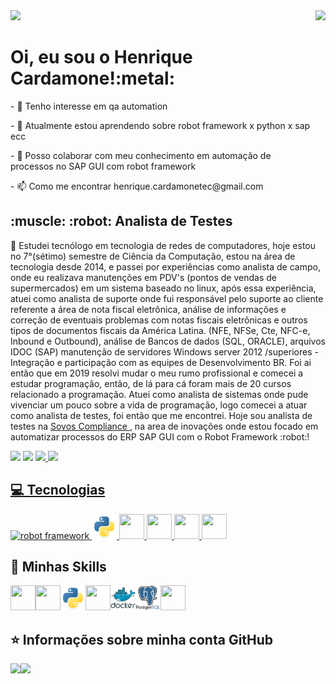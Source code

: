 <img src="https://komarev.com/ghpvc/?username=hcardamone&amp;label=Profile%20views&amp;color=0e75b6&amp;style=flat" style="max-width: 100%;">
<img align="right" height="250" src="https://github.com/hcardamone/imagecontents/blob/main/Why-Use-Automation-Testing-Tools-in-Accelerated-Development-cycles-1-1-1.jpg">

<h1>Oi, eu sou o Henrique Cardamone!:metal:</h1>
- 👀 Tenho interesse em qa automation<p>
- 🌱 Atualmente estou aprendendo sobre robot framework x python x sap ecc<p>
- 🔭 Posso colaborar com meu conhecimento em automação de processos no SAP GUI com robot framework<p>
- 📫 Como me encontrar henrique.cardamonetec@gmail.com

<h2>:muscle: :robot: Analista de Testes</h2>
💬 Estudei tecnólogo em tecnologia de redes de computadores, hoje estou no 7°(sétimo) semestre de Ciência da Computação, estou na área de tecnologia desde 2014, e passei por experiências como analista de campo, onde eu realizava manutenções em PDV's (pontos de vendas de supermercados) em um sistema baseado no linux, após essa experiência, atuei como analista de suporte onde fui responsável pelo suporte ao cliente referente a área de nota fiscal eletrônica, análise de informações e correção de eventuais problemas com notas fiscais eletrônicas e outros tipos de documentos fiscais da América Latina. (NFE, NFSe, Cte,  NFC-e, Inbound e Outbound), análise de Bancos de dados (SQL, ORACLE), arquivos IDOC (SAP) manutenção de servidores Windows server 2012 /superiores - Integração e participação com as equipes de Desenvolvimento BR. Foi ai então que em 2019 resolvi mudar o meu rumo profissional e comecei a estudar programação, então, de lá para cá foram mais de 20 cursos relacionado a programação. Atuei como analista de sistemas onde pude vivenciar um pouco sobre a vida de programação, logo comecei a atuar como analista de testes, foi então que me encontrei. Hoje sou analista de testes na <a href="https://sovos.com/" rel="nofollow">Sovos Compliance </a>, na area de inovações onde estou focado em automatizar processos do ERP SAP GUI com o Robot Framework :robot:!
<p>
<div>
<a href = "mailto:henrique.cardamonetec@gmail.com"><img src="https://img.shields.io/badge/Gmail-D14836?style=for-the-badge&logo=gmail&logoColor=white" target="_blank"></a>
<a href="https://www.linkedin.com/in/henriquecardamone" target="_blank"><img src="https://img.shields.io/badge/-LinkedIn-%230077B5?style=for-the-badge&logo=linkedin&logoColor=white" target="_blank"></a>
<a href = "mailto:henrique.cardamonetec@hotmail.com"><img src="https://img.shields.io/badge/Microsoft_Outlook-0078D4?style=for-the-badge&amp;logo=microsoft-outlook&amp;logoColor=white" style="max-width: 100%;">
<a href ="https://gitlab.com/henrique.cardamonetec"><img src="https://img.shields.io/badge/GitLab-330F63?style=for-the-badge&amp;logo=gitlab&amp;logoColor=white" style="max-width: 100%;">
</div>


## 💻 Tecnologias
<img src="https://camo.githubusercontent.com/7deda4901a446c74e93e7fd33bea431495932e49d60414ed5be8ee84c447f779/68747470733a2f2f75706c6f61642e77696b696d656469612e6f72672f77696b6970656469612f636f6d6d6f6e732f652f65342f526f626f742d6672616d65776f726b2d6c6f676f2e706e67" alt="robot framework" width="40" height="40" data-canonical-src="https://upload.wikimedia.org/wikipedia/commons/e/e4/Robot-framework-logo.png" style="max-width: 100%;"> </a> 
<a href="https://www.docker.com/" rel="nofollow"> </a><a href="https://www.python.org" rel="nofollow"> 
<img src="https://raw.githubusercontent.com/devicons/devicon/master/icons/python/python-original.svg" alt="python" width="40" height="40" style="max-width: 100%;"> 
<img src="https://upload.wikimedia.org/wikipedia/commons/thumb/5/59/SAP_2011_logo.svg/320px-SAP_2011_logo.svg.png" width="40" height="40"/> 
<img src="https://cdn.jsdelivr.net/gh/devicons/devicon/icons/bitbucket/bitbucket-original-wordmark.svg" width="40" height="40"/>
<img src="https://cdn.jsdelivr.net/gh/devicons/devicon/icons/jira/jira-original-wordmark.svg" width="40" height="40"/>
<img src="https://cdn.jsdelivr.net/gh/devicons/devicon/icons/confluence/confluence-original-wordmark.svg" width="40" height="40"/>
</a>

## 🚀 Minhas Skills
<img src="https://upload.wikimedia.org/wikipedia/commons/e/e4/Robot-framework-logo.png" width="40" height="40"/><img src="https://upload.wikimedia.org/wikipedia/commons/thumb/5/59/SAP_2011_logo.svg/320px-SAP_2011_logo.svg.png" width="40" height="40"/><img src="https://raw.githubusercontent.com/devicons/devicon/master/icons/python/python-original.svg" width="40" height="40" style="max-width: 100%;"><img src="https://github.com/hcardamone/imagecontents/blob/main/download.png" width="40" height="40"/><img src="https://raw.githubusercontent.com/devicons/devicon/master/icons/docker/docker-original-wordmark.svg" alt="docker" width="40" height="40" style="max-width: 100%;"><img src="https://raw.githubusercontent.com/devicons/devicon/master/icons/postgresql/postgresql-original-wordmark.svg" alt="postgresql" width="40" height="40" style="max-width: 100%;"><img src="https://cdn.jsdelivr.net/gh/devicons/devicon/icons/selenium/selenium-original.svg" width="40" height="40"/>

  
## ⭐ Informações sobre minha conta GitHub
<div>
<a href="https://github.com/hcardamone"><img src="https://github-readme-stats.vercel.app/api/top-langs/?username=hcardamone&exclude_repo=github-readme-stats&theme=prussian" style="max-width: 100%;/>
<a href="https://github.com/hcardamone"><img height="180em" src="https://github-readme-stats.vercel.app/api?username=hcardamone&show_icons=true&theme=prussian&include_all_commits=true&count_private=true"/>
</div>
<!---
hcardamone/hcardamone is a ✨ special ✨ repository because its `README.md` (this file) appears on your GitHub profile.
You can click the Preview link to take a look at your changes.
--->
